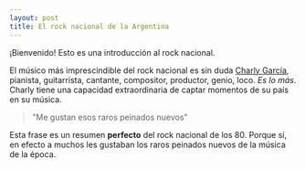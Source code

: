 ```yaml
---
layout: post
title: El rock nacional de la Argentina
---
```



<div class="message">
  ¡Bienvenido! Esto es una introducción al rock nacional.
</div>

El músico más imprescindible del rock nacional es sin duda <a href="http://www.rock.com.ar/artistas/charly-garcia">Charly García</a>, pianista, guitarrista, cantante, compositor, productor, genio, loco. *Es lo más.* Charly tiene una capacidad extraordinaria de captar momentos de su país en su música.

> "Me gustan esos raros peinados nuevos"

Esta frase es un resumen **perfecto** del rock nacional de los 80. Porque sí, en efecto a muchos les gustaban los raros peinados nuevos de la música de la época.